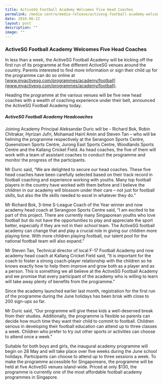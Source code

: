 ```yaml
---
title: ActiveSG Football Academy Welcomes Five Head Coaches
permalink: /media-centre/media-release/activesg-football-academy-welcomes-five-head-coaches/
date: 2016-06-22
layout: post
description: ""
image: ""
---
```

### **ActiveSG Football Academy Welcomes Five Head Coaches**

In less than a week, the ActiveSG Football Academy will be kicking off the first run of its programme at five different ActiveSG venues around the country. Parents interested to find more information or sign their child up for the programme can do so online at [www.myactivesg.com/programmes/academy/football](www.myactivesg.com/programmes/academy/football).

Heading the programme at the various venues will be five new head coaches with a wealth of coaching experience under their belt, announced the ActiveSG Football Academy today.

##### **ActiveSG Football Academy Headcoaches**

Joining Academy Principal Aleksandar Duric will be - Richard Bok, Robin Chitrakar, Hyrizan Jufri, Mohamad Hairil Amin and Steven Tan – who will be helming the programme respectively at the Serangoon Sports Centre, Queenstown Sports Centre, Jurong East Sports Centre, Woodlands Sports Centre and the Kallang Cricket Field. As head coaches, the five of them will work with a team of assistant coaches to conduct the programme and monitor the progress of the participants.

Mr Duric said, “We are delighted to secure our head coaches. These five head coaches have been carefully selected based on their track record in football coaching and experience working with youths. Many top football players in the country have worked with them before and I believe the children in our academy will blossom under their care – not just for football skills, but also the life skills needed to excel in whatever they do.”

Mr Richard Bok, 3-time S-League Coach of the Year winner and now academy head coach at Serangoon Sports Centre said, “I am excited to be part of this project. There are currently many Singaporean youths who love football but do not have the opportunities to play and appreciate the sport better, especially if they are not in their school team. The ActiveSG football academy can change that and play a crucial role in giving our children more playing time. With more children playing football, our talent pool for the national football team will also expand.”

Mr Steven Tan, Technical director of local F-17 Football Academy and now academy head coach at Kallang Cricket Field said, “It is important for the coach to foster a strong coach-player relationship with the children so he knows exactly how to help them improve and grow both as a player and as a person. This is something we all believe at the ActiveSG Football Academy and we promise that every participant of the academy who is willing to learn will take away plenty of benefits from the programme.”

Since the academy launched earlier last month, registration for the first run of the programme during the June holidays has been brisk with close to 200 sign-ups so far.

Mr Duric said, “Our programme will give these kids a well-deserved break from their studies. Additionally, the programme is flexible so parents can decide how much time they want their child to commit to football. Children serious in developing their football education can attend up to three classes a week. Children who prefer to try out other sports or activities can choose to attend once a week.”

Suitable for both boys and girls, the inaugural academy programme will begin on 28 May and will take place over five weeks during the June school holidays. Participants can choose to attend up to three sessions a week. To make the programme accessible for Singaporeans, the programme will be held at five ActiveSG venues island-wide. Priced at only $130, the programme is currently one of the most affordable football academy programmes in Singapore.